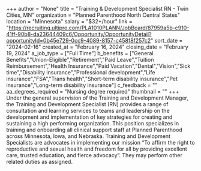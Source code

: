 +++
author = "None"
title = "Training & Development Specialist RN - Twin Cities, MN"
organization = "Planned Parenthood North Central States"
location = "Minnesota"
salary = "$32+/hour"
link = "https://recruiting.ultipro.com/PLA1010PLANN/JobBoard/87959a5b-c910-41ff-90b8-da23644409c6/Opportunity/OpportunityDetail?opportunityId=0b45e729-0cc9-4089-8157-c458f8f257c2"
sort_date = "2024-02-16"
created_at = "February 16, 2024"
closing_date = "February 19, 2024"
a_job_type = ["Full Time"]
b_benefits = ["General Benefits","Union-Eligible","Retirement","Paid Leave","Tuition Reimbursement","Health Insurance","Paid Vacation","Dental","Vision","Sick time","Disability insurance","Professional development","Life insurance","FSA","Trans health","Short-term disability insurance","Pet insurance","Long-term disability insurance"]
c_feedback = ""
aa_degrees_required = "Nursing degree required"
thumbnail = ""
+++
Under the general supervision of the Training and Development Manager, the Training and Development Specialist (RN) provides a range of consultation and learning services to teams and leadership on the development and implementation of key strategies for creating and sustaining a high performing organization. This position specializes in training and onboarding all clinical support staff at Planned Parenthood across Minnesota, Iowa, and Nebraska. Training and Development Specialists are advocates in implementing our mission “To affirm the right to reproductive and sexual health and freedom for all by providing excellent care, trusted education, and fierce advocacy”. They may perform other related duties as assigned.
